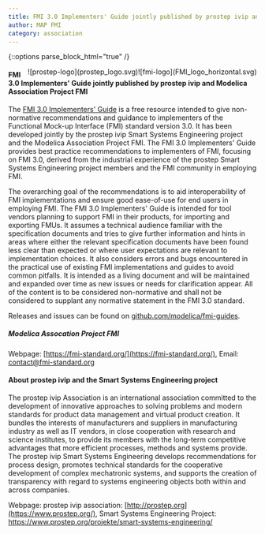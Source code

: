 ```yaml
---
title: FMI 3.0 Implementers' Guide jointly published by prostep ivip and Modelica Association Project FMI
author: MAP FMI
category: association
---
```


{::options parse_block_html="true" /}

<div style="float: right">
![fmi-logo](FMI_logo_horizontal.svg)
</div>

<div style="float: right">
![prostep-logo](prostep_logo.svg)
</div>

#### FMI 3.0 Implementers' Guide jointly published by prostep ivip and Modelica Association Project FMI

The [FMI 3.0 Implementers' Guide](https://modelica.github.io/fmi-guides/main/fmi-guide/) is a free resource intended to give non-normative recommendations and guidance to implementers of the Functional Mock-up Interface (FMI) standard version 3.0.
It has been developed jointly by the prostep ivip Smart Systems Engineering project and the Modelica Association Project FMI.
The FMI 3.0 Implementers' Guide provides best practice recommendations to implementers of FMI, focusing on FMI 3.0, derived from the industrial experience of the prostep Smart Systems Engineering project members and the FMI community in employing FMI.

The overarching goal of the recommendations is to aid interoperability of FMI implementations and ensure good ease-of-use for end users in employing FMI. 
The FMI 3.0 Implementers' Guide is intended for tool vendors planning to support FMI in their products, for importing and exporting FMUs.
It assumes a technical audience familiar with the specification documents and tries to give further information and hints in areas where either the relevant specification documents have been found less clear than expected or where user expectations are relevant to implementation choices.
It also considers errors and bugs encountered in the practical use of existing FMI implementations and guides to avoid common pitfalls.
It is intended as a living document and will be maintained and expanded over time as new issues or needs for clarification appear.
All of the content is to be considered non-normative and shall not be considered to supplant any normative statement in the FMI 3.0 standard.

Releases and issues can be found on [github.com/modelica/fmi-guides](https://github.com/modelica/fmi-guides/tree/main/fmi-guide).

##### Modelica Assocation Project FMI 

Webpage: [https://fmi-standard.org/](https://fmi-standard.org/),  Email: contact@fmi-standard.org

#### About prostep ivip and the Smart Systems Engineering project

The prostep ivip Association is an international association committed to the development of innovative approaches to solving problems and modern standards for product data management and virtual product creation. It bundles the interests of manufacturers and suppliers in manufacturing industry as well as IT vendors, in close cooperation with research and science institutes, to provide its members with the long-term competitive advantages that more efficient processes, methods and systems provide. The prostep ivip Smart Systems Engineering develops recommendations for process design, promotes technical standards for the cooperative development of complex mechatronic systems, and supports the creation of transparency with regard to systems engineering objects both within and across companies.

Webpage: prostep ivip association: [http://prostep.org](https://www.prostep.org/), Smart Systems Engineering Project: https://www.prostep.org/projekte/smart-systems-engineering/
